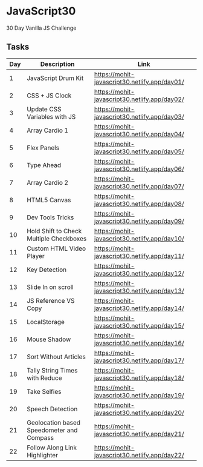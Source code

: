 # JavaScript30

30 Day Vanilla JS Challenge

## Tasks

| Day | Description                               | Link                                          |
| --- | ----------------------------------------- | --------------------------------------------- |
| 1   | JavaScript Drum Kit                       | https://mohit-javascript30.netlify.app/day01/ |
| 2   | CSS + JS Clock                            | https://mohit-javascript30.netlify.app/day02/ |
| 3   | Update CSS Variables with JS              | https://mohit-javascript30.netlify.app/day03/ |
| 4   | Array Cardio 1                            | https://mohit-javascript30.netlify.app/day04/ |
| 5   | Flex Panels                               | https://mohit-javascript30.netlify.app/day05/ |
| 6   | Type Ahead                                | https://mohit-javascript30.netlify.app/day06/ |
| 7   | Array Cardio 2                            | https://mohit-javascript30.netlify.app/day07/ |
| 8   | HTML5 Canvas                              | https://mohit-javascript30.netlify.app/day08/ |
| 9   | Dev Tools Tricks                          | https://mohit-javascript30.netlify.app/day09/ |
| 10  | Hold Shift to Check Multiple Checkboxes   | https://mohit-javascript30.netlify.app/day10/ |
| 11  | Custom HTML Video Player                  | https://mohit-javascript30.netlify.app/day11/ |
| 12  | Key Detection                             | https://mohit-javascript30.netlify.app/day12/ |
| 13  | Slide In on scroll                        | https://mohit-javascript30.netlify.app/day13/ |
| 14  | JS Reference VS Copy                      | https://mohit-javascript30.netlify.app/day14/ |
| 15  | LocalStorage                              | https://mohit-javascript30.netlify.app/day15/ |
| 16  | Mouse Shadow                              | https://mohit-javascript30.netlify.app/day16/ |
| 17  | Sort Without Articles                     | https://mohit-javascript30.netlify.app/day17/ |
| 18  | Tally String Times with Reduce            | https://mohit-javascript30.netlify.app/day18/ |
| 19  | Take Selfies                              | https://mohit-javascript30.netlify.app/day19/ |
| 20  | Speech Detection                          | https://mohit-javascript30.netlify.app/day20/ |
| 21  | Geolocation based Speedometer and Compass | https://mohit-javascript30.netlify.app/day21/ |
| 22  | Follow Along Link Highlighter             | https://mohit-javascript30.netlify.app/day22/ |

